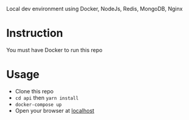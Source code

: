 Local dev environment using Docker, NodeJs, Redis, MongoDB, Nginx

# Instruction  
You must have Docker to run this repo

# Usage  
- Clone this repo
- `cd api` then `yarn install`
- `docker-compose up`
- Open your browser at [localhost](http://localhost)
